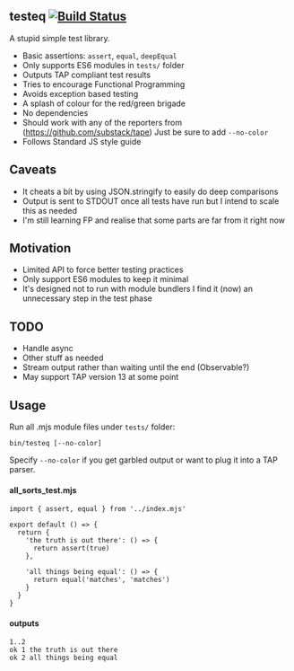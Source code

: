 ## testeq [![Build Status](https://travis-ci.org/PhilT/testeq.svg?branch=master)](https://travis-ci.org/PhilT/testeq)

A stupid simple test library.

* Basic assertions: `assert`, `equal`, `deepEqual`
* Only supports ES6 modules in `tests/` folder
* Outputs TAP compliant test results
* Tries to encourage Functional Programming
* Avoids exception based testing
* A splash of colour for the red/green brigade
* No dependencies
* Should work with any of the reporters from (https://github.com/substack/tape)
  Just be sure to add `--no-color`
* Follows Standard JS style guide

## Caveats

* It cheats a bit by using JSON.stringify to easily do deep comparisons
* Output is sent to STDOUT once all tests have run
  but I intend to scale this as needed
* I'm still learning FP and realise that some parts are far from it right now

## Motivation

* Limited API to force better testing practices
* Only support ES6 modules to keep it minimal
* It's designed not to run with module bundlers
  I find it (now) an unnecessary step in the test phase

## TODO

* Handle async
* Other stuff as needed
* Stream output rather than waiting until the end (Observable?)
* May support TAP version 13 at some point

## Usage

Run all .mjs module files under `tests/` folder:

    bin/testeq [--no-color]

Specify `--no-color` if you get garbled output or want to plug it into a TAP parser.

#### all_sorts_test.mjs

    import { assert, equal } from '../index.mjs'

    export default () => {
      return {
        'the truth is out there': () => {
          return assert(true)
        },

        'all things being equal': () => {
          return equal('matches', 'matches')
        }
      }
    }

#### outputs

    1..2
    ok 1 the truth is out there
    ok 2 all things being equal
